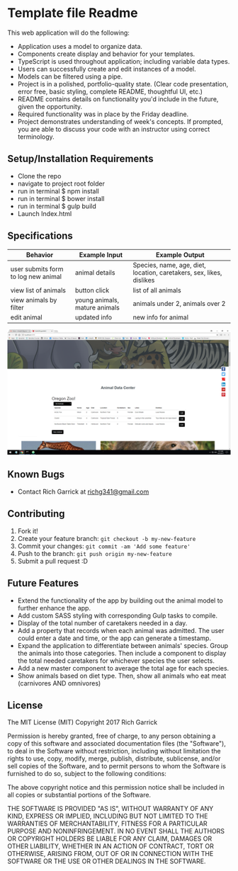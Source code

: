 # Template file Readme
This web application will do the following:

* Application uses a model to organize data.
* Components create display and behavior for your templates.
* TypeScript is used throughout application; including variable data types.
* Users can successfully create and edit instances of a model.
* Models can be filtered using a pipe.
* Project is in a polished, portfolio-quality state. (Clear code presentation, error free, basic styling, complete README, thoughtful UI, etc.)
* README contains details on functionality you'd include in the future, given the opportunity.
* Required functionality was in place by the Friday deadline.
* Project demonstrates understanding of week's concepts. If prompted, you are able to discuss your code with an instructor using correct terminology.




## Setup/Installation Requirements

* Clone the repo
* navigate to  project root folder
* run in terminal $ npm install
* run in terminal $ bower install
* run in terminal $ gulp build
* Launch Index.html


## Specifications

| Behavior      | Example Input         | Example Output        |
| ------------- | ------------- | ------------- |
| user submits form to log new animal | animal details | Species, name, age, diet, location, caretakers, sex, likes, dislikes |
| view list of animals | button click | list of all animals |
| view animals by filter | young animals, mature animals | animals under 2, animals over 2 |
| edit animal | updated info | new info for animal |

![ScreenShot](src/resources/img/screenshot01.png)


## Known Bugs
* Contact Rich Garrick at <richg341@gmail.com>

## Contributing

1. Fork it!
2. Create your feature branch: `git checkout -b my-new-feature`
3. Commit your changes: `git commit -am 'Add some feature'`
4. Push to the branch: `git push origin my-new-feature`
5. Submit a pull request :D

## Future Features

* Extend the functionality of the app by building out the animal model to further enhance the app.
* Add custom SASS styling with corresponding Gulp tasks to compile.
* Display of the total number of caretakers needed in a day.
* Add a property that records when each animal was admitted. The user could enter a date and time, or the app can generate a timestamp.
* Expand the application to differentiate between animals' species. Group the animals into those categories. Then include a component to display the total needed caretakers for whichever species the user selects.
* Add a new master component to average the total age for each species.
* Show animals based on diet type. Then, show all animals who eat meat (carnivores AND omnivores)


## License
The MIT License (MIT)
Copyright 2017 Rich Garrick

Permission is hereby granted, free of charge, to any person obtaining a copy of this software and associated documentation files (the "Software"), to deal in the Software without restriction, including without limitation the rights to use, copy, modify, merge, publish, distribute, sublicense, and/or sell copies of the Software, and to permit persons to whom the Software is furnished to do so, subject to the following conditions:

The above copyright notice and this permission notice shall be included in all copies or substantial portions of the Software.

THE SOFTWARE IS PROVIDED "AS IS", WITHOUT WARRANTY OF ANY KIND, EXPRESS OR IMPLIED, INCLUDING BUT NOT LIMITED TO THE WARRANTIES OF MERCHANTABILITY, FITNESS FOR A PARTICULAR PURPOSE AND NONINFRINGEMENT. IN NO EVENT SHALL THE AUTHORS OR COPYRIGHT HOLDERS BE LIABLE FOR ANY CLAIM, DAMAGES OR OTHER LIABILITY, WHETHER IN AN ACTION OF CONTRACT, TORT OR OTHERWISE, ARISING FROM, OUT OF OR IN CONNECTION WITH THE SOFTWARE OR THE USE OR OTHER DEALINGS IN THE SOFTWARE.
